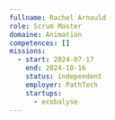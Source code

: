 ```yaml
---
fullname: Rachel Arnould
role: Scrum Master
domaine: Animation
competences: []
missions:
  - start: 2024-07-17
    end: 2024-10-16
    status: independent
    employer: PathTech
    startups:
      - ecobalyse
---
```

